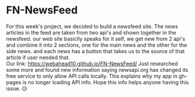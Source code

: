 # FN-NewsFeed
For this week's project, we decided to build a newsfeed site.
The news articles in the feed are taken from two api's and shown together in the newsfeed.
our web site basiclly speaks for it self, we get new from 2 api's and combine it into 2 sections, one for the main news and the other for the side news.
and each news has a button that takes us to the source of that article if user needed that.  
Our link:
https://webahead10.github.io/FN-NewsFeed/
Just researched some more and found new information saying newsapi.org has changed its free service to only allow API calls locally. This explains why my app in gh-pages is no longer loading API info. Hope this info helps anyone having this issue. 😥
